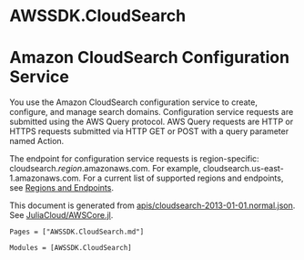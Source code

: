 # AWSSDK.CloudSearch

# Amazon CloudSearch Configuration Service

You use the Amazon CloudSearch configuration service to create, configure, and manage search domains. Configuration service requests are submitted using the AWS Query protocol. AWS Query requests are HTTP or HTTPS requests submitted via HTTP GET or POST with a query parameter named Action.

The endpoint for configuration service requests is region-specific: cloudsearch.*region*.amazonaws.com. For example, cloudsearch.us-east-1.amazonaws.com. For a current list of supported regions and endpoints, see [Regions and Endpoints](http://docs.aws.amazon.com/general/latest/gr/rande.html#cloudsearch_region).

This document is generated from
[apis/cloudsearch-2013-01-01.normal.json](https://github.com/aws/aws-sdk-js/blob/master/apis/cloudsearch-2013-01-01.normal.json).
See [JuliaCloud/AWSCore.jl](https://github.com/JuliaCloud/AWSCore.jl).

```@index
Pages = ["AWSSDK.CloudSearch.md"]
```

```@autodocs
Modules = [AWSSDK.CloudSearch]
```
